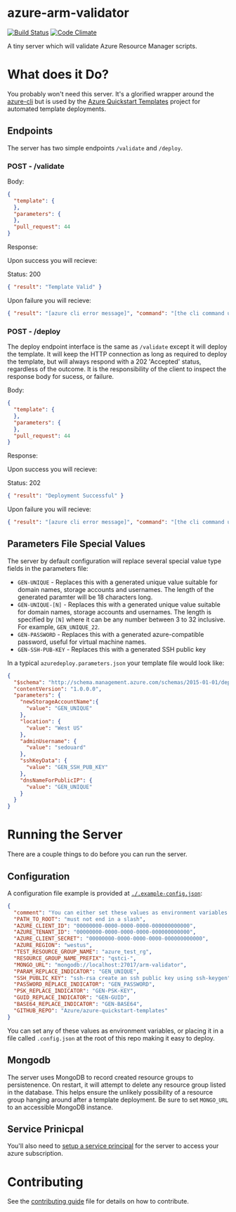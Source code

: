 # azure-arm-validator

[![Build Status](https://travis-ci.org/Azure/azure-arm-validator.svg?branch=master)](https://travis-ci.org/Azure/azure-arm-validator)
[![Code Climate](https://codeclimate.com/github/sedouard/azure-arm-validator/badges/gpa.svg)](https://codeclimate.com/github/sedouard/azure-arm-validator)

A tiny server which will validate Azure Resource Manager scripts.

# What does it Do?

You probably won't need this server. It's a glorified wrapper around the [azure-cli](https://npmjs.org/azure-cli) but is used by the [Azure Quickstart Templates](https://github.com/azure/azure-quickstart-templates) project for automated template deployments.

## Endpoints

The server has two simple endpoints `/validate` and `/deploy`. 

### POST - /validate

Body:

```json
{
  "template": { 
  },
  "parameters": {
  },
  "pull_request": 44
}
```

Response:

Upon success you will recieve:

Status: 200
```json
{ "result": "Template Valid" }
```

Upon failure you will recieve:

```json
{ "result": "[azure cli error message]", "command": "[the cli command used]", "template": "[the exact template file contents used]", "parameters": "[the exact template paramters provided]"}
```

### POST - /deploy

The deploy endpoint interface is the same as `/validate` except it will deploy the template. It will keep the HTTP connection as long as required to deploy the template, but will always respond with a 202 'Accepted' status, regardless of the outcome. It is the responsibility of the client to inspect the response body for sucess, or failure.

Body:

```json
{
  "template": { 
  },
  "parameters": {
  },
  "pull_request": 44
}
```

Response:

Upon success you will recieve:

Status: 202
```json
{ "result": "Deployment Successful" }
```

Upon failure you will recieve:

```json
{ "result": "[azure cli error message]", "command": "[the cli command used]", "template": "[the exact template file contents used]", "parameters": "[the exact template parameters provided]"}
```

## Parameters File Special Values

The server by default configuration will replace several special value type fields in the parameters file:

- `GEN-UNIQUE` - Replaces this with a generated unique value suitable for domain names, storage accounts and usernames. The length of the generated paramter will be 18 characters long.
- `GEN-UNIQUE-[N]` - Replaces this with a generated unique value suitable for domain names, storage accounts and usernames. The length is specified by `[N]` where it can be any number between 3 to 32 inclusive. For example, `GEN_UNIQUE_22`.
- `GEN-PASSWORD` - Replaces this with a generated azure-compatible password, useful for virtual machine names.
- `GEN-SSH-PUB-KEY` - Replaces this with a generated SSH public key

In a typical `azuredeploy.parameters.json` your template file would look like:

```json
{
  "$schema": "http://schema.management.azure.com/schemas/2015-01-01/deploymentParameters.json#",
  "contentVersion": "1.0.0.0",
  "parameters": {
    "newStorageAccountName":{
      "value": "GEN_UNIQUE"
    },
    "location": {
      "value": "West US"
    },
    "adminUsername": {
      "value": "sedouard"
    },
    "sshKeyData": {
      "value": "GEN_SSH_PUB_KEY"
    },
    "dnsNameForPublicIP": {
      "value": "GEN_UNIQUE"
    }
  }
}

```
# Running the Server

There are a couple things to do before you can run the server.

## Configuration

A configuration file example is provided at [`./.example-config.json`](./.example-config.json):

```json
{
  "comment": "You can either set these values as environment variables or to a file called '.config.json' at the root of the repo",
  "PATH_TO_ROOT": "must not end in a slash",
  "AZURE_CLIENT_ID": "00000000-0000-0000-0000-000000000000",
  "AZURE_TENANT_ID": "00000000-0000-0000-0000-000000000000",
  "AZURE_CLIENT_SECRET": "00000000-0000-0000-0000-000000000000",
  "AZURE_REGION": "westus",
  "TEST_RESOURCE_GROUP_NAME": "azure_test_rg",
  "RESOURCE_GROUP_NAME_PREFIX": "qstci-",
  "MONGO_URL": "mongodb://localhost:27017/arm-validator",
  "PARAM_REPLACE_INDICATOR": "GEN_UNIQUE",
  "SSH_PUBLIC_KEY": "ssh-rsa create an ssh public key using ssh-keygen",
  "PASSWORD_REPLACE_INDICATOR": "GEN_PASSWORD",
  "PSK_REPLACE_INDICATOR": "GEN-PSK-KEY",
  "GUID_REPLACE_INDICATOR": "GEN-GUID",
  "BASE64_REPLACE_INDICATOR": "GEN-BASE64",
  "GITHUB_REPO": "Azure/azure-quickstart-templates"
}
```

You can set any of these values as environment variables, or placing it in a file called `.config.json` at the root of this repo making it easy to deploy.

## Mongodb

The server uses MongoDB to record created resource groups to persistenence. On restart, it will attempt to delete any resource group listed in the database. This helps ensure the unlikely possibility of a resource group hanging around after a template deployment. Be sure to set `MONGO_URL` to an accessible MongoDB instance.

## Service Prinicpal

You'll also need to [setup a service principal](https://github.com/cloudfoundry-incubator/bosh-azure-cpi-release/blob/master/docs/create-service-principal.md) for the server to access your azure subscription.

# Contributing

See the [contributing guide](./CONTRIBUTING.md) file for details on how to contribute.
